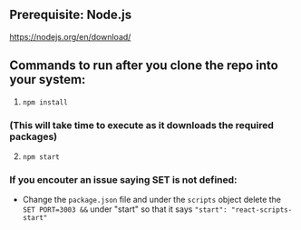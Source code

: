 ## Prerequisite: Node.js
https://nodejs.org/en/download/

## Commands to run after you clone the repo into your system:

1. `npm install`
### (This will take time to execute as it downloads the required packages)

2. `npm start`
### If you encouter an issue saying SET is not defined:
 - Change the `package.json` file and under the `scripts` object delete the `SET PORT=3003 &&` under "start" so that it says `"start": "react-scripts-start"`

